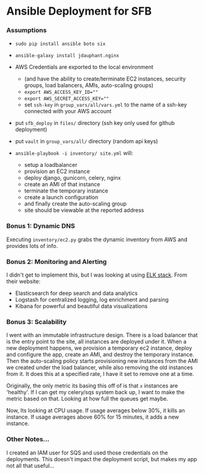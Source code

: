 # Ansible Deployment for SFB

### Assumptions
- `sudo pip install ansible boto six`
- `ansible-galaxy install jdauphant.nginx`
- AWS Credentials are exported to the local environment
    - (and have the ability to create/terminate EC2 instances, security groups, load balancers, AMIs, auto-scaling groups)
    - `export AWS_ACCESS_KEY_ID=""`
    - `export AWS_SECRET_ACCESS_KEY=""`
    - set `ssh-key` in `group_vars/all/vars.yml` to the name of a ssh-key connected with your AWS account
- put `sfb_deploy` in `files/` directory (ssh key only used for github deployment)
- put `vault` in `group_vars/all/` directory (random api keys)

- `ansible-playbook -i inventory/ site.yml` will:
    - setup a loadbalancer
    - provision an EC2 instance
    - deploy django, gunicorn, celery, nginx
    - create an AMI of that instance
    - terminate the temporary instance
    - create a launch configuration
    - and finally create the auto-scaling group
    - site should be viewable at the reported address

### Bonus 1: Dynamic DNS
Executing `inventory/ec2.py` grabs the dynamic inventory from AWS and provides lots of info.

### Bonus 2: Monitoring and Alerting
I didn't get to implement this, but I was looking at using [ELK stack](https://www.elastic.co/webinars/elk-stack-devops-environment).
From their website:
- Elasticsearch for deep search and data analytics
- Logstash for centralized logging, log enrichment and parsing
- Kibana for powerful and beautiful data visualizations

### Bonus 3: Scalability
I went with an immutable infrastructure design. There is a load balancer that is the entry point to the site, all instances are deployed under it. When a new deployment happens, we provision a temporary ec2 instance, deploy and configure the app, create an AMI, and destroy the temporary instance. Then the auto-scaling policy starts provisioning new instances from the AMI we created under the load balancer, while also removing the old instances from it. It does this at a specified rate, I have it set to remove one at a time.

Originally, the only metric its basing this off of is that `x` instances are 'healthy'. If I can get my celery/sqs system back up, I want to make the metric based on that. Looking at how full the queues get maybe.

Now, Its looking at CPU usage. If usage averages below 30%, it kills an instance. If usage averages above 60% for 15 minutes, it adds a new instance.

### Other Notes...
I created an IAM user for SQS and used those credentials on the deployments. This doesn't impact the deployment script, but makes my app not all that useful...
